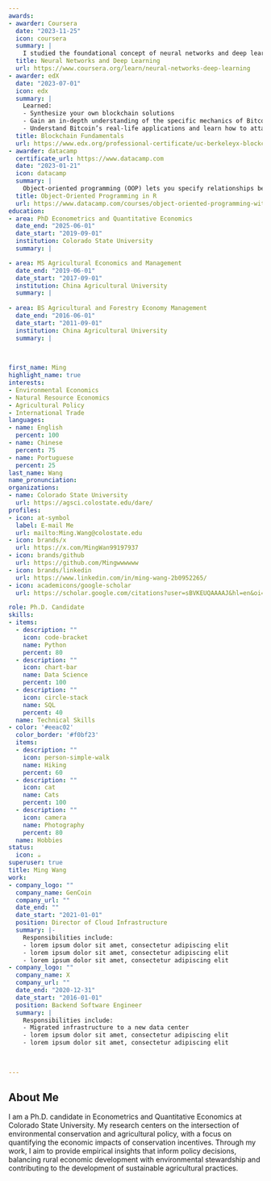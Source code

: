 ```yaml
---
awards:
- awarder: Coursera
  date: "2023-11-25"
  icon: coursera
  summary: |
    I studied the foundational concept of neural networks and deep learning. By the end, I was familiar with the significant technological trends driving the rise of deep learning; build, train, and apply fully connected deep neural networks; implement efficient (vectorized) neural networks; identify key parameters in a neural network’s architecture; and apply deep learning to your own applications.
  title: Neural Networks and Deep Learning
  url: https://www.coursera.org/learn/neural-networks-deep-learning
- awarder: edX
  date: "2023-07-01"
  icon: edx
  summary: |
    Learned:
    - Synthesize your own blockchain solutions
    - Gain an in-depth understanding of the specific mechanics of Bitcoin
    - Understand Bitcoin’s real-life applications and learn how to attack and destroy Bitcoin, Ethereum, smart contracts and Dapps, and alternatives to Bitcoin’s Proof-of-Work consensus algorithm
  title: Blockchain Fundamentals
  url: https://www.edx.org/professional-certificate/uc-berkeleyx-blockchain-fundamentals
- awarder: datacamp
  certificate_url: https://www.datacamp.com
  date: "2023-01-21"
  icon: datacamp
  summary: |
    Object-oriented programming (OOP) lets you specify relationships between functions and the objects that they can act on, helping you manage complexity in your code. This is an intermediate level course, providing an introduction to OOP, using the S3 and R6 systems. S3 is a great day-to-day R programming tool that simplifies some of the functions that you write. R6 is especially useful for industry-specific analyses, working with web APIs, and building GUIs.
  title: Object-Oriented Programming in R
  url: https://www.datacamp.com/courses/object-oriented-programming-with-s3-and-r6-in-r
education:
- area: PhD Econometrics and Quantitative Economics
  date_end: "2025-06-01"
  date_start: "2019-09-01"
  institution: Colorado State University
  summary: |

- area: MS Agricultural Economics and Management
  date_end: "2019-06-01"
  date_start: "2017-09-01"
  institution: China Agricultural University
  summary: |
  
- area: BS Agricultural and Forestry Economy Management
  date_end: "2016-06-01"
  date_start: "2011-09-01"
  institution: China Agricultural University
  summary: |
    

  
first_name: Ming
highlight_name: true
interests:
- Environmental Economics
- Natural Resource Economics
- Agricultural Policy
- International Trade
languages:
- name: English
  percent: 100
- name: Chinese
  percent: 75
- name: Portuguese
  percent: 25
last_name: Wang
name_pronunciation: 
organizations:
- name: Colorado State University
  url: https://agsci.colostate.edu/dare/
profiles:
- icon: at-symbol
  label: E-mail Me
  url: mailto:Ming.Wang@colostate.edu
- icon: brands/x
  url: https://x.com/MingWan99197937
- icon: brands/github
  url: https://github.com/Mingwwwwww
- icon: brands/linkedin
  url: https://www.linkedin.com/in/ming-wang-2b0952265/
- icon: academicons/google-scholar
  url: https://scholar.google.com/citations?user=sBVKEUQAAAAJ&hl=en&oi=ao

role: Ph.D. Candidate
skills:
- items:
  - description: ""
    icon: code-bracket
    name: Python
    percent: 80
  - description: ""
    icon: chart-bar
    name: Data Science
    percent: 100
  - description: ""
    icon: circle-stack
    name: SQL
    percent: 40
  name: Technical Skills
- color: '#eeac02'
  color_border: '#f0bf23'
  items:
  - description: ""
    icon: person-simple-walk
    name: Hiking
    percent: 60
  - description: ""
    icon: cat
    name: Cats
    percent: 100
  - description: ""
    icon: camera
    name: Photography
    percent: 80
  name: Hobbies
status:
  icon: ☕️
superuser: true
title: Ming Wang
work:
- company_logo: ""
  company_name: GenCoin
  company_url: ""
  date_end: ""
  date_start: "2021-01-01"
  position: Director of Cloud Infrastructure
  summary: |-
    Responsibilities include:
    - lorem ipsum dolor sit amet, consectetur adipiscing elit
    - lorem ipsum dolor sit amet, consectetur adipiscing elit
    - lorem ipsum dolor sit amet, consectetur adipiscing elit
- company_logo: ""
  company_name: X
  company_url: ""
  date_end: "2020-12-31"
  date_start: "2016-01-01"
  position: Backend Software Engineer
  summary: |
    Responsibilities include:
    - Migrated infrastructure to a new data center
    - lorem ipsum dolor sit amet, consectetur adipiscing elit
    - lorem ipsum dolor sit amet, consectetur adipiscing elit
    

    
---
```


## About Me

I am a Ph.D. candidate in Econometrics and Quantitative Economics at Colorado State University. My research centers on the intersection of environmental conservation and agricultural policy, with a focus on quantifying the economic impacts of conservation incentives. Through my work, I aim to provide empirical insights that inform policy decisions, balancing rural economic development with environmental stewardship and contributing to the development of sustainable agricultural practices.

